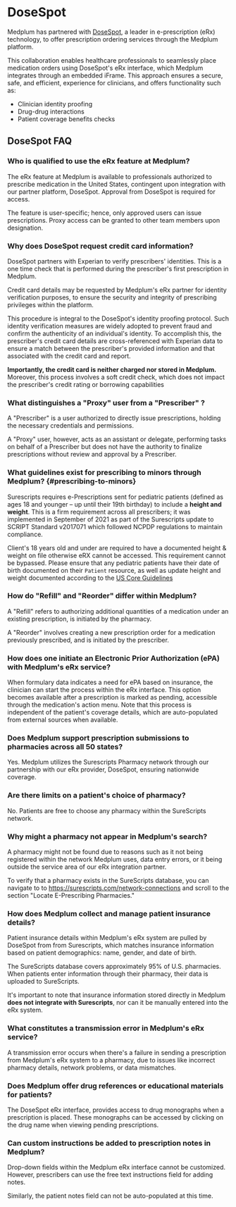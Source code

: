 # DoseSpot

Medplum has partnered with [DoseSpot](https://www.dosespot.com/), a leader in e-prescription (eRx) technology, to offer prescription ordering services through the Medplum platform.

This collaboration enables healthcare professionals to seamlessly place medication orders using DoseSpot's eRx interface, which Medplum integrates through an embedded iFrame. This approach ensures a secure, safe, and efficient, experience for clinicians, and offers functionality such as:

- Clinician identity proofing
- Drug-drug interactions
- Patient coverage benefits checks

## DoseSpot FAQ

### Who is qualified to use the eRx feature at Medplum?

The eRx feature at Medplum is available to professionals authorized to prescribe medication in the United States, contingent upon integration with our partner platform, DoseSpot. Approval from DoseSpot is required for access.

The feature is user-specific; hence, only approved users can issue prescriptions. Proxy access can be granted to other team members upon designation.

### Why does DoseSpot request credit card information?

DoseSpot partners with Experian to verify prescribers' identities. This is a one time check that is performed during the prescriber's first prescription in Medplum.

Credit card details may be requested by Medplum's eRx partner for identity verification purposes, to ensure the security and integrity of prescribing privileges within the platform.

This procedure is integral to the DoseSpot's identity proofing protocol. Such identity verification measures are widely adopted to prevent fraud and confirm the authenticity of an individual's identity. To accomplish this, the prescriber's credit card details are cross-referenced with Experian data to ensure a match between the prescriber's provided information and that associated with the credit card and report.

**Importantly, the credit card is neither charged nor stored in Medplum.** Moreover, this process involves a soft credit check, which does not impact the prescriber's credit rating or borrowing capabilities

### What distinguishes a "Proxy" user from a "Prescriber" ?

A "Prescriber" is a user authorized to directly issue prescriptions, holding the necessary credentials and permissions.

A "Proxy" user, however, acts as an assistant or delegate, performing tasks on behalf of a Prescriber but does not have the authority to finalize prescriptions without review and approval by a Prescriber.

### What guidelines exist for prescribing to minors through Medplum? {#prescribing-to-minors}

Surescripts requires e-Prescriptions sent for pediatric patients (defined as ages 18 and younger – up until their 19th birthday) to include a **height and weight**. This is a firm requirement across all prescribers; it was implemented in September of 2021 as part of the Surescripts update to SCRIPT Standard v2017071 which followed NCPDP regulations to maintain compliance.

Client's 18 years old and under are required to have a documented height & weight on file otherwise eRX cannot be accessed. This requirement cannot be bypassed. Please ensure that any pediatric patients have their date of birth documented on their `Patient` resource, as well as update height and weight documented according to the [US Core Guidelines](/docs/fhir-datastore/understanding-uscdi-dataclasses)

### How do "Refill" and "Reorder" differ within Medplum?

A "Refill" refers to authorizing additional quantities of a medication under an existing prescription, is initiated by the pharmacy.

A "Reorder" involves creating a new prescription order for a medication previously prescribed, and is initiated by the prescriber.

### How does one initiate an Electronic Prior Authorization (ePA) with Medplum's eRx service?

When formulary data indicates a need for ePA based on insurance, the clinician can start the process within the eRx interface. This option becomes available after a prescription is marked as pending, accessible through the medication's action menu. Note that this process is independent of the patient's coverage details, which are auto-populated from external sources when available.

### Does Medplum support prescription submissions to pharmacies across all 50 states?

Yes. Medplum utilizes the Surescripts Pharmacy network through our partnership with our eRx provider, DoseSpot, ensuring nationwide coverage.

### Are there limits on a patient's choice of pharmacy?

No. Patients are free to choose any pharmacy within the SureScripts network.

### Why might a pharmacy not appear in Medplum's search?

A pharmacy might not be found due to reasons such as it not being registered within the network Medplum uses, data entry errors, or it being outside the service area of our eRx integration partner.

To verify that a pharmacy exists in the SureScripts database, you can navigate to to https://surescripts.com/network-connections and scroll to the section "Locate E-Prescribing Pharmacies."

### How does Medplum collect and manage patient insurance details?

Patient insurance details within Medplum's eRx system are pulled by DoseSpot from from Surescripts, which matches insurance information based on patient demographics: name, gender, and date of birth.

The SureScripts database covers approximately 95% of U.S. pharmacies. When patients enter information through their pharmacy, their data is uploaded to SureScripts.

It's important to note that insurance information stored directly in Medplum **does not integrate with Surescripts**, nor can it be manually entered into the eRx system.

### What constitutes a transmission error in Medplum's eRx service?

A transmission error occurs when there's a failure in sending a prescription from Medplum's eRx system to a pharmacy, due to issues like incorrect pharmacy details, network problems, or data mismatches.

### Does Medplum offer drug references or educational materials for patients?

The DoseSpot eRx interface, provides access to drug monographs when a prescription is placed. These monographs can be accessed by clicking on the drug name when viewing pending prescriptions.

### Can custom instructions be added to prescription notes in Medplum?

Drop-down fields within the Medplum eRx interface cannot be customized. However, prescribers can use the free text instructions field for adding notes.

Similarly, the patient notes field can not be auto-populated at this time.
